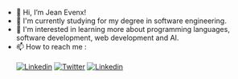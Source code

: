 - 👋 Hi, I’m Jean Evenx!
- 🌱 I'm currently studying for my degree in software engineering.
- 👀 I'm interested in learning more about programming languages, software development, web development and AI.
- 📫 How to reach me : <br/><br/>
 [![Linkedin](https://img.shields.io/badge/LinkedIn-0077B5?style=for-the-badge&logo=linkedin&logoColor=white)](https://www.linkedin.com/in/jeanevenx/)
 [![Twitter](https://img.shields.io/badge/Twitter-1DA1F2?style=for-the-badge&logo=twitter&logoColor=white)](https://twitter.com/jeanevenxj)
 [![Linkedin](https://img.shields.io/badge/Gmail-D14836?style=for-the-badge&logo=gmail&logoColor=white)](mailto:jeanlovenx@gmail.com)
 
<!---
jeanevenx/jeanevenx is a ✨ special ✨ repository because its `README.md` (this file) appears on your GitHub profile.
You can click the Preview link to take a look at your changes.
--->

